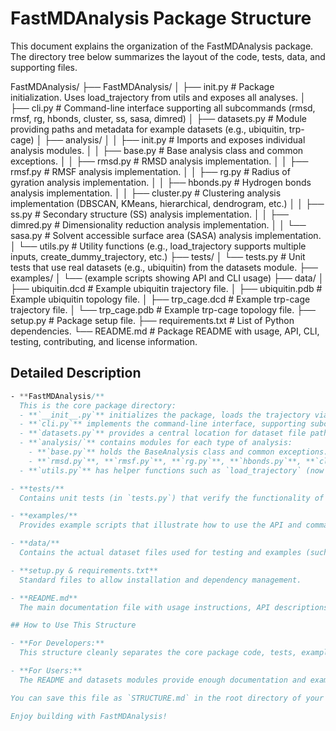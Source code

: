# FastMDAnalysis Package Structure

This document explains the organization of the FastMDAnalysis package. The directory tree below summarizes the layout of the code, tests, data, and supporting files.

FastMDAnalysis/ ├── FastMDAnalysis/ │ ├── init.py # Package initialization. Uses load_trajectory from utils and exposes all analyses. │ ├── cli.py # Command-line interface supporting all subcommands (rmsd, rmsf, rg, hbonds, cluster, ss, sasa, dimred) │ ├── datasets.py # Module providing paths and metadata for example datasets (e.g., ubiquitin, trp-cage) │ ├── analysis/ │ │ ├── init.py # Imports and exposes individual analysis modules. │ │ ├── base.py # Base analysis class and common exceptions. │ │ ├── rmsd.py # RMSD analysis implementation. │ │ ├── rmsf.py # RMSF analysis implementation. │ │ ├── rg.py # Radius of gyration analysis implementation. │ │ ├── hbonds.py # Hydrogen bonds analysis implementation. │ │ ├── cluster.py # Clustering analysis implementation (DBSCAN, KMeans, hierarchical, dendrogram, etc.) │ │ ├── ss.py # Secondary structure (SS) analysis implementation. │ │ ├── dimred.py # Dimensionality reduction analysis implementation. │ │ └── sasa.py # Solvent accessible surface area (SASA) analysis implementation. │ └── utils.py # Utility functions (e.g., load_trajectory supports multiple inputs, create_dummy_trajectory, etc.) ├── tests/ │ └── tests.py # Unit tests that use real datasets (e.g., ubiquitin) from the datasets module. ├── examples/ │ └── (example scripts showing API and CLI usage) ├── data/ │ ├── ubiquitin.dcd # Example ubiquitin trajectory file. │ ├── ubiquitin.pdb # Example ubiquitin topology file. │ ├── trp_cage.dcd # Example trp-cage trajectory file. │ └── trp_cage.pdb # Example trp-cage topology file. ├── setup.py # Package setup file. ├── requirements.txt # List of Python dependencies. └── README.md # Package README with usage, API, CLI, testing, contributing, and license information.


## Detailed Description


```css
- **FastMDAnalysis/**  
  This is the core package directory:
  - **`__init__.py`** initializes the package, loads the trajectory via the extended `load_trajectory` function (which now supports multiple input types), and exposes the analysis classes (rmsd, rmsf, rg, hbonds, cluster, ss, sasa, dimred).
  - **`cli.py`** implements the command-line interface, supporting subcommands to run different analyses while managing logging.
  - **`datasets.py`** provides a central location for dataset file paths and associated simulation metadata (such as time step, force field, integrator, temperature, pressure, and run-time tags).
  - **`analysis/`** contains modules for each type of analysis:
    - **`base.py`** holds the BaseAnalysis class and common exceptions.
    - **`rmsd.py`**, **`rmsf.py`**, **`rg.py`**, **`hbonds.py`**, **`cluster.py`**, **`ss.py`**, **`dimred.py`**, and **`sasa.py`** implement various analysis methods.
  - **`utils.py`** has helper functions such as `load_trajectory` (now extended to accept lists, comma-separated strings, or glob patterns) and (if needed) a function to create dummy trajectories.

- **tests/**  
  Contains unit tests (in `tests.py`) that verify the functionality of the package using real datasets (e.g., the ubiquitin dataset loaded from `datasets.py`).

- **examples/**  
  Provides example scripts that illustrate how to use the API and command-line interface.

- **data/**  
  Contains the actual dataset files used for testing and examples (such as ubiquitin and trp-cage trajectories and topologies). Ensure that these files are correctly placed so that the paths in `datasets.py` are valid.

- **setup.py & requirements.txt**  
  Standard files to allow installation and dependency management.

- **README.md**  
  The main documentation file with usage instructions, API descriptions, and contribution guidelines.

## How to Use This Structure

- **For Developers:**  
  This structure cleanly separates the core package code, tests, example usage, and data. It makes it easy to run unit tests and to extend functionality.

- **For Users:**  
  The README and datasets modules provide enough documentation and example data to help users get started with running analyses using either the CLI or the API.

You can save this file as `STRUCTURE.md` in the root directory of your repository and reference it in your README or documentation.

Enjoy building with FastMDAnalysis!
```
